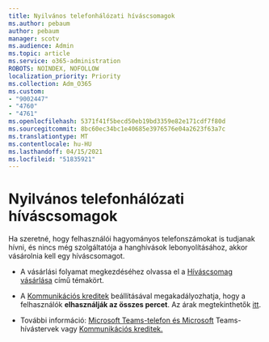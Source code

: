 ```yaml
---
title: Nyilvános telefonhálózati híváscsomagok
ms.author: pebaum
author: pebaum
manager: scotv
ms.audience: Admin
ms.topic: article
ms.service: o365-administration
ROBOTS: NOINDEX, NOFOLLOW
localization_priority: Priority
ms.collection: Adm_O365
ms.custom:
- "9002447"
- "4760"
- "4761"
ms.openlocfilehash: 5371f41f5becd50eb19bd3359e82e171cdf7f80d
ms.sourcegitcommit: 8bc60ec34bc1e40685e3976576e04a2623f63a7c
ms.translationtype: MT
ms.contentlocale: hu-HU
ms.lasthandoff: 04/15/2021
ms.locfileid: "51835921"
---
```

# <a name="pstn-calling-plans"></a>Nyilvános telefonhálózati híváscsomagok

Ha szeretné, hogy felhasználói hagyományos telefonszámokat is tudjanak hívni, és nincs még szolgáltatója a hanghívások lebonyolításához, akkor vásárolnia kell egy híváscsomagot.

- A vásárlási folyamat megkezdéséhez olvassa el a [Híváscsomag vásárlása](https://docs.microsoft.com/MicrosoftTeams/calling-plans-for-office-365) című témakört.

- A [Kommunikációs kreditek](https://docs.microsoft.com/microsoftteams/set-up-communications-credits-for-your-organization) beállításával megakadályozhatja, hogy a felhasználók **elhasználják az összes percet**. Az árak megtekinthetők [itt](https://products.office.com/microsoft-teams/voice-calling). 

- További információ: [Microsoft Teams-telefon és Microsoft](https://docs.microsoft.com/MicrosoftTeams/calling-plan-landing-page) Teams-hívástervek vagy [Kommunikációs kreditek.](https://docs.microsoft.com/microsoftteams/what-are-communications-credits)
